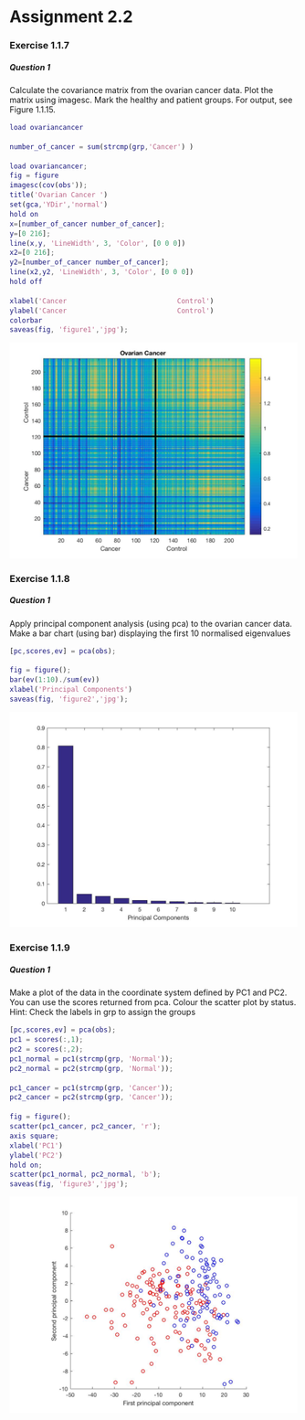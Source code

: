 # Assignment 2.2

### Exercise 1.1.7

#####  Question 1

Calculate the covariance matrix from the ovarian cancer data. Plot the matrix using imagesc. Mark the healthy and patient groups. For output, see Figure 1.1.15.

```matlab
load ovariancancer

number_of_cancer = sum(strcmp(grp,'Cancer') )

load ovariancancer;
fig = figure
imagesc(cov(obs'));
title('Ovarian Cancer ')
set(gca,'YDir','normal')
hold on
x=[number_of_cancer number_of_cancer];
y=[0 216];
line(x,y, 'LineWidth', 3, 'Color', [0 0 0])
x2=[0 216];
y2=[number_of_cancer number_of_cancer];
line(x2,y2, 'LineWidth', 3, 'Color', [0 0 0])
hold off

xlabel('Cancer                           Control')
ylabel('Cancer                           Control')
colorbar
saveas(fig, 'figure1','jpg');
```

![figure1](figure1.jpg)

### Exercise 1.1.8

#####  Question 1

Apply principal component analysis (using pca) to the ovarian cancer data. Make a bar chart (using bar) displaying the first 10 normalised eigenvalues

```matlab
[pc,scores,ev] = pca(obs);

fig = figure();
bar(ev(1:10)./sum(ev))
xlabel('Principal Components')
saveas(fig, 'figure2','jpg');

```

![figure2](figure2.jpg)

### Exercise 1.1.9

#####  Question 1
Make a plot of the data in the coordinate system defined by PC1 and PC2. You can use the scores returned from pca. Colour the scatter plot by status. Hint: Check the labels in grp to assign the groups

```matlab
[pc,scores,ev] = pca(obs);
pc1 = scores(:,1);
pc2 = scores(:,2);
pc1_normal = pc1(strcmp(grp, 'Normal'));
pc2_normal = pc2(strcmp(grp, 'Normal'));

pc1_cancer = pc1(strcmp(grp, 'Cancer'));
pc2_cancer = pc2(strcmp(grp, 'Cancer'));

fig = figure();
scatter(pc1_cancer, pc2_cancer, 'r');
axis square;
xlabel('PC1')
ylabel('PC2')
hold on;
scatter(pc1_normal, pc2_normal, 'b');
saveas(fig, 'figure3','jpg');
```

![figure3](figure3.jpg)